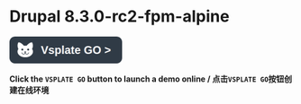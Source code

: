# Drupal 8.3.0-rc2-fpm-alpine

<a href="https://www.vsplate.com/?docker-compose=https://github.com/vsplate/dcenvs/drupal/8.3.0-rc2-fpm-alpine"><img alt="VSPLATE GO" src="https://raw.githubusercontent.com/vsplate/images/master/vsgo_btn.png" width="200px"></a>

**Click the `VSPLATE GO` button to launch a demo online / 点击`VSPLATE GO`按钮创建在线环境**